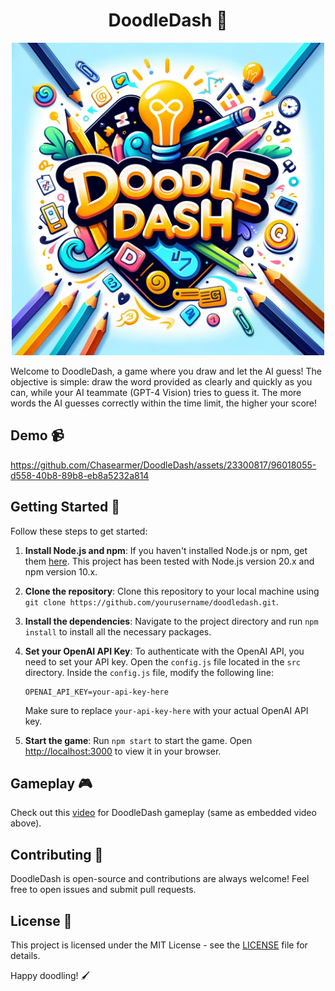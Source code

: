 <h1 align="center">DoodleDash 🎨</h1>

<p align="center">
  <img src="public/DoodleDashLogo.png" alt="Logo" width="500"/>
</p>

Welcome to DoodleDash, a game where you draw and let the AI guess! The objective is simple: draw the word provided as clearly and quickly as you can, while your AI teammate (GPT-4 Vision) tries to guess it. The more words the AI guesses correctly within the time limit, the higher your score!

## Demo 📹

https://github.com/Chasearmer/DoodleDash/assets/23300817/96018055-d558-40b8-89b8-eb8a5232a814


## Getting Started 🚀

Follow these steps to get started:

1. **Install Node.js and npm**: If you haven't installed Node.js or npm, get them [here](https://nodejs.org/). This project has been tested with Node.js version 20.x and npm version 10.x.

2. **Clone the repository**: Clone this repository to your local machine using `git clone https://github.com/yourusername/doodledash.git`.

3. **Install the dependencies**: Navigate to the project directory and run `npm install` to install all the necessary packages.

4. **Set your OpenAI API Key**: To authenticate with the OpenAI API, you need to set your API key. Open the `config.js` file located in the `src` directory. Inside the `config.js` file, modify the following line:
    ```
    OPENAI_API_KEY=your-api-key-here
    ```
    Make sure to replace `your-api-key-here` with your actual OpenAI API key.

5. **Start the game**: Run `npm start` to start the game. Open [http://localhost:3000](http://localhost:3000) to view it in your browser.

## Gameplay 🎮

Check out this [video](https://www.loom.com/share/e3a6631390a44179a8ad2f97d0d78da0?sid=ea4c9329-2abb-47cd-8865-39215e9fb900) for DoodleDash gameplay (same as embedded video above).

## Contributing 🤝

DoodleDash is open-source and contributions are always welcome! Feel free to open issues and submit pull requests.

## License 📄

This project is licensed under the MIT License - see the [LICENSE](https://opensource.org/license/mit/) file for details.

Happy doodling! 🖌️
